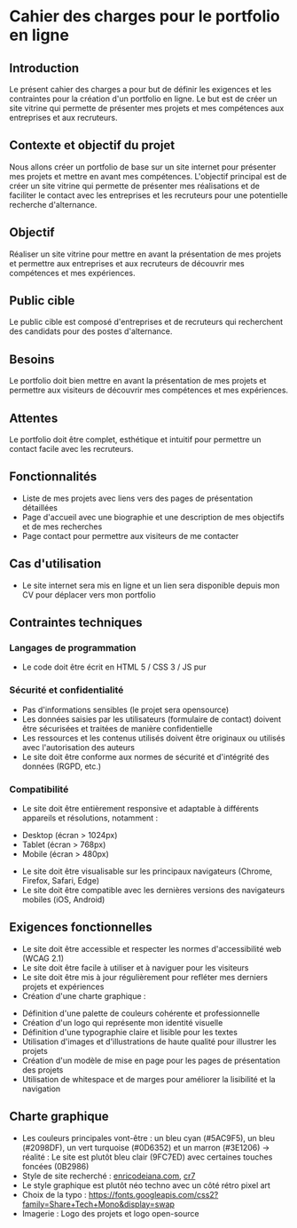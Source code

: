 # Cahier des charges pour le portfolio en ligne
## Introduction
Le présent cahier des charges a pour but de définir les exigences et les contraintes pour la création d'un portfolio en ligne. Le but est de créer un site vitrine qui permette de présenter mes projets et mes compétences aux entreprises et aux recruteurs.

## Contexte et objectif du projet
Nous allons créer un portfolio de base sur un site internet pour présenter mes projets et mettre en avant mes compétences. L'objectif principal est de créer un site vitrine qui permette de présenter mes réalisations et de faciliter le contact avec les entreprises et les recruteurs pour une potentielle recherche d'alternance.

## Objectif
Réaliser un site vitrine pour mettre en avant la présentation de mes projets et permettre aux entreprises et aux recruteurs de découvrir mes compétences et mes expériences.

## Public cible
Le public cible est composé d'entreprises et de recruteurs qui recherchent des candidats pour des postes d'alternance.

## Besoins
Le portfolio doit bien mettre en avant la présentation de mes projets et permettre aux visiteurs de découvrir mes compétences et mes expériences.

## Attentes
Le portfolio doit être complet, esthétique et intuitif pour permettre un contact facile avec les recruteurs.

## Fonctionnalités
* Liste de mes projets avec liens vers des pages de présentation détaillées
* Page d'accueil avec une biographie et une description de mes objectifs et de mes recherches
* Page contact pour permettre aux visiteurs de me contacter

## Cas d'utilisation
* Le site internet sera mis en ligne et un lien sera disponible depuis mon CV pour déplacer vers mon portfolio

## Contraintes techniques
### Langages de programmation
* Le code doit être écrit en HTML 5 / CSS 3 / JS pur

### Sécurité et confidentialité
* Pas d'informations sensibles (le projet sera opensource)
* Les données saisies par les utilisateurs (formulaire de contact) doivent être sécurisées et traitées de manière confidentielle
* Les ressources et les contenus utilisés doivent être originaux ou utilisés avec l'autorisation des auteurs
* Le site doit être conforme aux normes de sécurité et d'intégrité des données (RGPD, etc.)

### Compatibilité
* Le site doit être entièrement responsive et adaptable à différents appareils et résolutions, notamment :
 + Desktop (écran > 1024px)
 + Tablet (écran > 768px)
 + Mobile (écran > 480px)
* Le site doit être visualisable sur les principaux navigateurs (Chrome, Firefox, Safari, Edge)
* Le site doit être compatible avec les dernières versions des navigateurs mobiles (iOS, Android)

## Exigences fonctionnelles
* Le site doit être accessible et respecter les normes d'accessibilité web (WCAG 2.1)
* Le site doit être facile à utiliser et à naviguer pour les visiteurs
* Le site doit être mis à jour régulièrement pour refléter mes derniers projets et expériences
* Création d'une charte graphique :
 + Définition d'une palette de couleurs cohérente et professionnelle
 + Création d'un logo qui représente mon identité visuelle
 + Définition d'une typographie claire et lisible pour les textes
 + Utilisation d'images et d'illustrations de haute qualité pour illustrer les projets
 + Création d'un modèle de mise en page pour les pages de présentation des projets
 + Utilisation de whitespace et de marges pour améliorer la lisibilité et la navigation

## Charte graphique
* Les couleurs principales vont-être : un bleu cyan (#5AC9F5), un bleu (#2098DF), un vert turquoise (#0D6352) et un marron (#3E1206)
   -> réalité : Le site est plutôt bleu clair (9FC7ED) avec certaines touches foncées (0B2986)
* Style de site recherché : [enricodeiana.com](https://www.enricodeiana.design/), [cr7](https://www.cristianoronaldo.com/#cr7)
* Le style graphique est plutôt néo techno avec un côté rétro pixel art
* Choix de la typo : https://fonts.googleapis.com/css2?family=Share+Tech+Mono&display=swap
* Imagerie : Logo des projets et logo open-source
